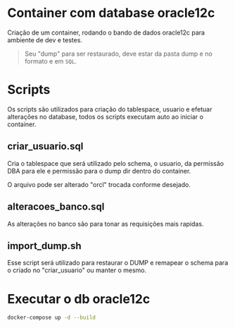 # Container com database oracle12c

Criação de um container, rodando o bando de dados oracle12c para ambiente de dev e testes.

> Seu "dump" para ser restaurado, deve estar da pasta dump e no formato e em `SQL`.

# Scripts
Os scripts são utilizados para criação do tablespace, usuario e efetuar alterações no database, todos os scripts executam auto ao iniciar o container.

## criar_usuario.sql
Cria o tablespace que será utilizado pelo schema, o usuario, da permissão DBA para ele e permissão para o dump dir dentro do container.

O arquivo pode ser alterado "orcl" trocada conforme desejado.

## alteracoes_banco.sql
As alterações no banco são para tonar as requisições mais rapidas.

## import_dump.sh
Esse script será utilizado para restaurar o DUMP e remapear o schema para o criado no "criar_usuario" ou manter o mesmo.

# Executar o db oracle12c
```bash
docker-compose up -d --build
```